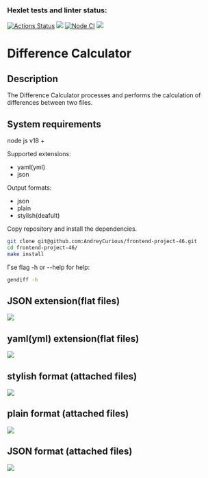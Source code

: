 ### Hexlet tests and linter status:
[![Actions Status](https://github.com/AndreyCurious/frontend-project-46/workflows/hexlet-check/badge.svg)](https://github.com/AndreyCurious/frontend-project-46/actions)      <a href="https://codeclimate.com/github/AndreyCurious/frontend-project-46/maintainability"><img src="https://api.codeclimate.com/v1/badges/4072cddf8189de6e87d2/maintainability" /></a>      [![Node CI](https://github.com/AndreyCurious/frontend-project-46/actions/workflows/nodejs.yml/badge.svg)](https://github.com/AndreyCurious/frontend-project-46/actions/workflows/nodejs.yml)      <a href="https://codeclimate.com/github/AndreyCurious/frontend-project-46/test_coverage"><img src="https://api.codeclimate.com/v1/badges/4072cddf8189de6e87d2/test_coverage" /></a>

<h1>Difference Calculator</h1>

## Description
The Difference Calculator processes and performs the calculation of differences between two files.
## System requirements
node  js v18 +

Supported extensions: 
- yaml(yml)
- json

Output formats:
- json 
- plain 
- stylish(deafult)

Copy repository and install the dependencies.

```sh
git clone git@github.com:AndreyCurious/frontend-project-46.git
cd frontend-project-46/
make install
```
Гse flag -h or --help for help: 
```sh
gendiff -h 
```

<h2>JSON extension(flat files)</h2>
<a href="https://asciinema.org/a/YwItbjYomJ0AtpgrsauQqOKXF" target="_blank"><img src="https://asciinema.org/a/YwItbjYomJ0AtpgrsauQqOKXF.svg" /></a>

<h2>yaml(yml) extension(flat files)</h2>
<a href="https://asciinema.org/a/R7FWtHDKGjeBw15puRz1LDnX4" target="_blank"><img src="https://asciinema.org/a/R7FWtHDKGjeBw15puRz1LDnX4.svg" /></a>

<h2>stylish format (attached files)</h2>
<a href="https://asciinema.org/a/JW9lzGDcGjTWToaWL8TuSHOrb" target="_blank"><img src="https://asciinema.org/a/JW9lzGDcGjTWToaWL8TuSHOrb.svg" /></a>

<h2>plain format (attached files)</h2>
<a href="https://asciinema.org/a/ZY1SSW1qCVjU6Uw0Hmr9tKJFa" target="_blank"><img src="https://asciinema.org/a/ZY1SSW1qCVjU6Uw0Hmr9tKJFa.svg" /></a>

<h2>JSON format (attached files)</h2>
<a href="https://asciinema.org/a/F1yrKaPGdmlutRjzf0o4t9dNM" target="_blank"><img src="https://asciinema.org/a/F1yrKaPGdmlutRjzf0o4t9dNM.svg" /></a>
